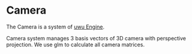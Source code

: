 # Camera

The Camera is a system of [uwu Engine](../../README.md).

Camera system manages 3 basis vectors of 3D camera with perspective projection. We use glm to calculate all camera matrices.
